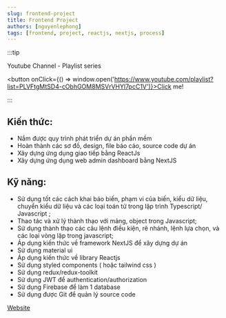 ```yaml
---
slug: frontend-project
title: Frontend Project
authors: [nguyenlephong]
tags: [frontend, project, reactjs, nextjs, process]
---
```


:::tip

Youtube Channel - Playlist series

<button onClick={() => window.open('https://www.youtube.com/playlist?list=PLVFtgMtSD4-cObhGOM8MSVrVHYl7pcC1V')}>Click me!</button>

:::

## Kiến thức:
+ Nắm được quy trình phát triển dự án phần mềm
+ Hoàn thành các sơ đồ, design, file báo cáo, source code dự án
+ Xây dựng ứng dụng giao tiếp bằng ReactJs
+ Xây dựng ứng dụng web admin dashboard bằng NextJS

## Kỹ năng:
+ Sử dụng tốt các cách khai báo biến, phạm vi của biến, kiểu dữ liệu, chuyển kiểu dữ liệu và các loại toán tử trong lập trình Typescript/ Javascript ;
+ Thao tác và xử lý thành thạo với mảng, object trong Javascript;
+ Sử dụng thành thạo các câu lệnh điều kiện, rẽ nhánh, lệnh lựa chọn, và các loại vòng lặp trong javascript;
+ Áp dụng kiến thức về framework NextJS để xây dựng dự án
+ Sử dụng material ui
+ Áp dụng kiến thức về library Reactjs
+ Sử dụng styled components ( hoặc tailwind css )
+ Sử dụng redux/redux-toolkit
+ Sử dụng JWT để authentication/authorization
+ Sử dụng Firebase để làm 1 database
+ Sử dụng được Git để quản lý source code

[Website](https://nguyenlephong.github.io/)